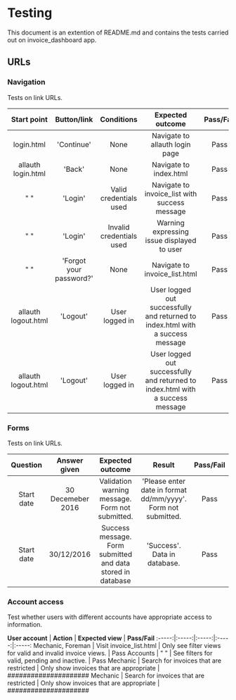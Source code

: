 # Testing
This document is an extention of README.md and contains the tests carried out on invoice_dashboard app.

## URLs

### Navigation
Tests on link URLs.

**Start point** | **Button/link** | **Conditions** | **Expected outcome** | **Pass/Fail**
:-----:|:-----:|:-----:|:-----:|:-----:
login.html | 'Continue' | None | Navigate to allauth login page | Pass
allauth login.html | 'Back' | None | Navigate to index.html | Pass
" " | 'Login' | Valid credentials used | Navigate to invoice_list with success message | Pass
" " | 'Login' | Invalid credentials used | Warning expressing issue displayed to user | Pass
" " | 'Forgot your password?' | None | Navigate to invoice_list.html | Pass
allauth logout.html | 'Logout' | User logged in | User logged out successfully and returned to index.html with a success message | Pass
allauth logout.html | 'Logout' | User logged in | User logged out successfully and returned to index.html with a success message | Pass

### Forms
Tests on link URLs.

**Question** | **Answer given** | **Expected outcome** | **Result** | **Pass/Fail**
:-----:|:-----:|:-----:|:-----:|:-----:
Start date | 30 Decemeber 2016 | Validation warning message. Form not submitted. | 'Please enter date in format dd/mm/yyyy'. Form not submitted.| Pass
Start date | 30/12/2016 | Success message. Form submitted and data stored in database | 'Success'. Data in database.| Pass

### Account access
Test whether users with different accounts have appropriate access to information.

**User account** | **Action** | **Expected view** | **Pass/Fail**
:-----:|:-----:|:-----:|:-----:|:-----:
Mechanic, Foreman | Visit invoice_list.html | Only see filter views for valid and invalid invoice views. | Pass
Accounts | " " | See filters for valid, pending and inactive. | Pass
Mechanic | Search for invoices that are restricted  | Only show invoices that are appropriate | #####################
Mechanic | Search for invoices that are restricted  | Only show invoices that are appropriate | #####################
